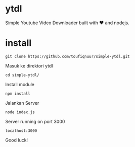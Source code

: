 # ytdl
Simple Youtube Video Downloader built with ♥️ and nodejs.

# install
```
git clone https://github.com/toufiqnuur/simple-ytdl.git
```

Masuk ke direktori ytdl
```
cd simple-ytdl/
```

Install module
```
npm install
```

Jalankan Server
```
node index.js
```

Server running on port 3000
```
localhost:3000
```

Good luck! 

